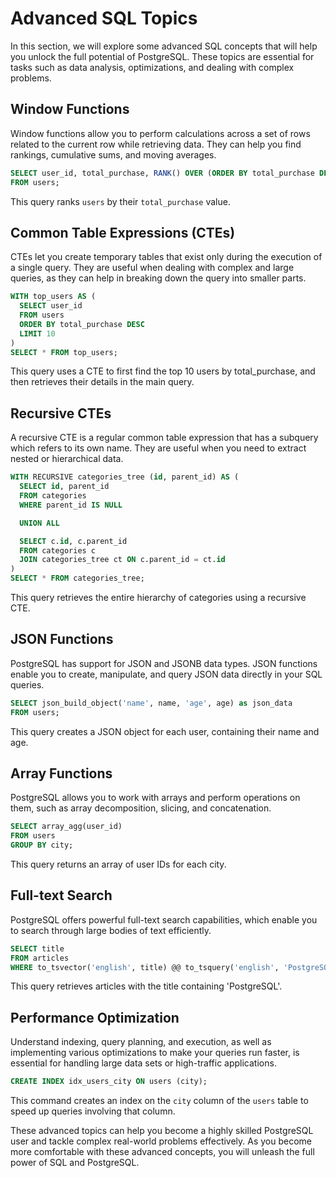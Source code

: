# Advanced SQL Topics

In this section, we will explore some advanced SQL concepts that will help you unlock the full potential of PostgreSQL. These topics are essential for tasks such as data analysis, optimizations, and dealing with complex problems.

## Window Functions

Window functions allow you to perform calculations across a set of rows related to the current row while retrieving data. They can help you find rankings, cumulative sums, and moving averages.

```sql
SELECT user_id, total_purchase, RANK() OVER (ORDER BY total_purchase DESC) as rank
FROM users;
```

This query ranks `users` by their `total_purchase` value.

## Common Table Expressions (CTEs)

CTEs let you create temporary tables that exist only during the execution of a single query. They are useful when dealing with complex and large queries, as they can help in breaking down the query into smaller parts.

```sql
WITH top_users AS (
  SELECT user_id
  FROM users
  ORDER BY total_purchase DESC
  LIMIT 10
)
SELECT * FROM top_users;
```

This query uses a CTE to first find the top 10 users by total_purchase, and then retrieves their details in the main query.

## Recursive CTEs

A recursive CTE is a regular common table expression that has a subquery which refers to its own name. They are useful when you need to extract nested or hierarchical data.

```sql
WITH RECURSIVE categories_tree (id, parent_id) AS (
  SELECT id, parent_id
  FROM categories
  WHERE parent_id IS NULL

  UNION ALL

  SELECT c.id, c.parent_id
  FROM categories c
  JOIN categories_tree ct ON c.parent_id = ct.id
)
SELECT * FROM categories_tree;
```

This query retrieves the entire hierarchy of categories using a recursive CTE.

## JSON Functions

PostgreSQL has support for JSON and JSONB data types. JSON functions enable you to create, manipulate, and query JSON data directly in your SQL queries.

```sql
SELECT json_build_object('name', name, 'age', age) as json_data
FROM users;
```

This query creates a JSON object for each user, containing their name and age.

## Array Functions

PostgreSQL allows you to work with arrays and perform operations on them, such as array decomposition, slicing, and concatenation.

```sql
SELECT array_agg(user_id)
FROM users
GROUP BY city;
```

This query returns an array of user IDs for each city.

## Full-text Search

PostgreSQL offers powerful full-text search capabilities, which enable you to search through large bodies of text efficiently.

```sql
SELECT title
FROM articles
WHERE to_tsvector('english', title) @@ to_tsquery('english', 'PostgreSQL');
```

This query retrieves articles with the title containing 'PostgreSQL'.

## Performance Optimization

Understand indexing, query planning, and execution, as well as implementing various optimizations to make your queries run faster, is essential for handling large data sets or high-traffic applications.

```sql
CREATE INDEX idx_users_city ON users (city);
```

This command creates an index on the `city` column of the `users` table to speed up queries involving that column.

These advanced topics can help you become a highly skilled PostgreSQL user and tackle complex real-world problems effectively. As you become more comfortable with these advanced concepts, you will unleash the full power of SQL and PostgreSQL.
